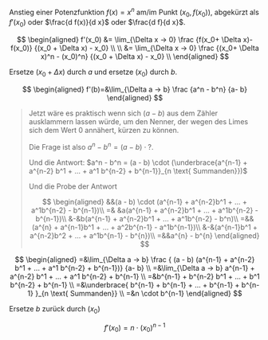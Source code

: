 Anstieg einer Potenzfunktion $f(x) = x^n$ am/im Punkt $(x_0,f(x_0))$,
abgekürzt als $f'(x_0)$ oder $\frac{d f(x)}{d x}$ oder $\frac{d f}{d x}$.

$$
\begin{aligned}
f'(x_0) &=  \lim_{\Delta x → 0}
\frac
  {f(x_0+ \Delta x)-f(x_0)}
  {(x_0 + \Delta x) - x_0} \\
\\
&= \lim_{\Delta x → 0}
\frac
  {(x_0+ \Delta x)^n - (x_0)^n}
  {(x_0 + \Delta x) - x_0} \\
\end{aligned}
$$



Ersetze $(x_0 + \Delta x)$ durch $a$ und
ersetze $(x_0)$ durch $b$.

$$
\begin{aligned}
f'(b)=&\lim_{\Delta a → b}
\frac
  {a^n - b^n}
  {a- b}
\end{aligned}
$$

>Jetzt wäre es praktisch wenn sich $(a-b)$ aus dem Zähler ausklammern lassen würde,
>um den Nenner, der wegen des Limes sich dem Wert $0$ annähert, kürzen zu können.
>
>Die Frage ist also $a^n - b^n = (a - b) \cdot ?$.
>
>Und die Antwort: $a^n - b^n = (a - b) \cdot (\underbrace{a^{n-1} + a^{n-2} b^1 + ... + a^1 b^{n-2} + b^{n-1}}_{n \text{ Summanden}})$
>
>Und die Probe der Antwort
>
>$$
>\begin{aligned}
> &&(a - b) \cdot (a^{n-1} + a^{n-2}b^1      + ...  + a^1b^{n-2} - b^{n-1})\\
>=& &a(a^{n-1} + a^{n-2}b^1    + ...  + a^1b^{n-2} - b^{n-1})\\
> &-&b(a^{n-1} + a^{n-2}b^1    + ...  + a^1b^{n-2} - b^n)\\
>=&& (a^{n} + a^{n-1}b^1       + ...  + a^2b^{n-1} - a^1b^{n-1})\\
> &-&(a^{n-1}b^1 + a^{n-2}b^2     + ...  + a^1b^{n-1} - b^{n})\\
>=&&a^{n} - b^{n}
>\end{aligned}
>$$

$$
\begin{aligned}
=&\lim_{\Delta a → b}
\frac
  { (a - b) (a^{n-1} + a^{n-2} b^1 + ... + a^1 b^{n-2} + b^{n-1})}
  {a- b}
\\
=&\lim_{\Delta a → b}
  a^{n-1} + a^{n-2} b^1 + ... + a^1 b^{n-2} + b^{n-1}
\\
=&b^{n-1} + b^{n-2} b^1 + ... + b^1 b^{n-2} + b^{n-1}
\\
=&\underbrace{ b^{n-1} + b^{n-1} + ... + b^{n-1} + b^{n-1} }_{n \text{ Summanden}}
\\
=&n \cdot b^{n-1}
\end{aligned}
$$

Ersetze $b$ zurück durch $(x_0)$

$$
f'(x_0) = n \cdot (x_0)^{n-1}
$$
